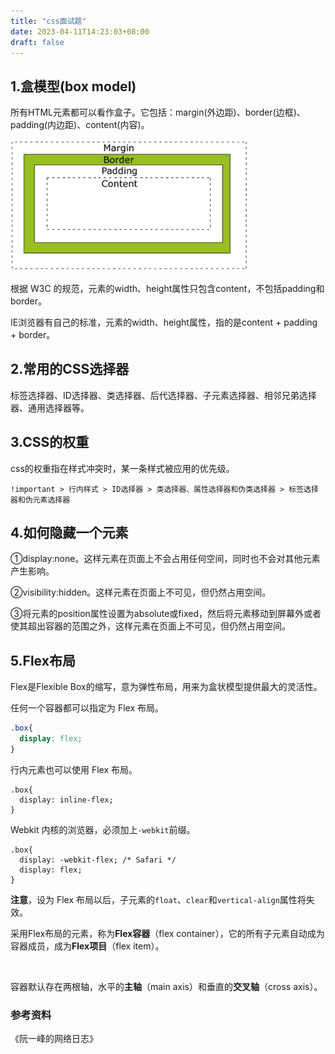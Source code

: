 ```yaml
---
title: "css面试题"
date: 2023-04-11T14:23:03+08:00
draft: false
---
```


## 1.盒模型(box model)

所有HTML元素都可以看作盒子。它包括：margin(外边距)、border(边框)、padding(内边距)、content(内容)。

<img src="assets/box_model.png" title="" alt="box_model.png" width="382">

根据 W3C 的规范，元素的width、height属性只包含content，不包括padding和border。

IE浏览器有自己的标准，元素的width、height属性，指的是content + padding + border。

## 2.常用的CSS选择器

标签选择器、ID选择器、类选择器、后代选择器、子元素选择器、相邻兄弟选择器、通用选择器等。

## 3.CSS的权重

css的权重指在样式冲突时，某一条样式被应用的优先级。

`!important > 行内样式 > ID选择器 > 类选择器、属性选择器和伪类选择器 > 标签选择器和伪元素选择器`

## 4.如何隐藏一个元素

①display:none。这样元素在页面上不会占用任何空间，同时也不会对其他元素产生影响。

②visibility:hidden。这样元素在页面上不可见，但仍然占用空间。

③将元素的position属性设置为absolute或fixed，然后将元素移动到屏幕外或者使其超出容器的范围之外，这样元素在页面上不可见，但仍然占用空间。

## 5.Flex布局

Flex是Flexible Box的缩写，意为弹性布局，用来为盒状模型提供最大的灵活性。

任何一个容器都可以指定为 Flex 布局。

```css
.box{
  display: flex;
} 
```

行内元素也可以使用 Flex 布局。

```
.box{
  display: inline-flex;
}
```

 Webkit 内核的浏览器，必须加上`-webkit`前缀。

```
.box{
  display: -webkit-flex; /* Safari */
  display: flex;
}
```

**注意**，设为 Flex 布局以后，子元素的`float`、`clear`和`vertical-align`属性将失效。

采用Flex布局的元素，称为**Flex容器**（flex container），它的所有子元素自动成为容器成员，成为**Flex项目**（flex item）。

![]()

容器默认存在两根轴，水平的**主轴**（main axis）和垂直的**交叉轴**（cross axis）。









### 参考资料

《阮一峰的网络日志》
